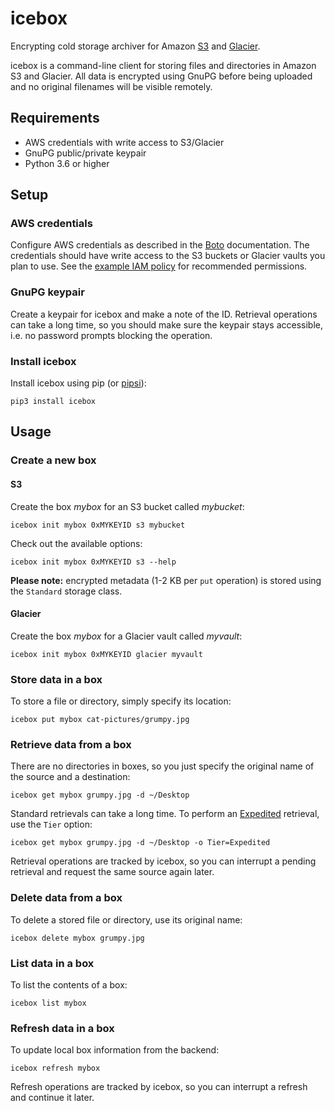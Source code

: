 # icebox

Encrypting cold storage archiver for Amazon [S3][] and [Glacier][].

icebox is a command-line client for storing files and directories in Amazon S3
and Glacier. All data is encrypted using GnuPG before being uploaded and no
original filenames will be visible remotely.

## Requirements

* AWS credentials with write access to S3/Glacier
* GnuPG public/private keypair
* Python 3.6 or higher

## Setup

### AWS credentials

Configure AWS credentials as described in the [Boto][] documentation.
The credentials should have write access to the S3 buckets or Glacier vaults
you plan to use. See the [example IAM policy](docs/iam-policy.example.json)
for recommended permissions.

### GnuPG keypair

Create a keypair for icebox and make a note of the ID. Retrieval operations
can take a long time, so you should make sure the keypair stays accessible,
i.e. no password prompts blocking the operation.

### Install icebox

Install icebox using pip (or [pipsi][]):

    pip3 install icebox

## Usage

### Create a new box

#### S3

Create the box *mybox* for an S3 bucket called *mybucket*:

    icebox init mybox 0xMYKEYID s3 mybucket

Check out the available options:

    icebox init mybox 0xMYKEYID s3 --help

**Please note:** encrypted metadata (1-2 KB per `put` operation) is stored
using the `Standard` storage class.

#### Glacier

Create the box *mybox* for a Glacier vault called *myvault*:

    icebox init mybox 0xMYKEYID glacier myvault

### Store data in a box

To store a file or directory, simply specify its location:

    icebox put mybox cat-pictures/grumpy.jpg

### Retrieve data from a box

There are no directories in boxes, so you just specify the original name of the
source and a destination:

    icebox get mybox grumpy.jpg -d ~/Desktop

Standard retrievals can take a long time. To perform an [Expedited][pricing]
retrieval, use the `Tier` option:

    icebox get mybox grumpy.jpg -d ~/Desktop -o Tier=Expedited

Retrieval operations are tracked by icebox, so you can interrupt a pending
retrieval and request the same source again later.

### Delete data from a box

To delete a stored file or directory, use its original name:

    icebox delete mybox grumpy.jpg

### List data in a box

To list the contents of a box:

    icebox list mybox

### Refresh data in a box

To update local box information from the backend:

    icebox refresh mybox

Refresh operations are tracked by icebox, so you can interrupt a refresh and
continue it later.

[boto]: https://boto3.amazonaws.com/v1/documentation/api/latest/guide/quickstart.html#configuration
[glacier]: https://aws.amazon.com/glacier/
[pipsi]: https://github.com/mitsuhiko/pipsi
[pricing]: https://aws.amazon.com/glacier/pricing/
[s3]: https://aws.amazon.com/s3/storage-classes/#Archive
